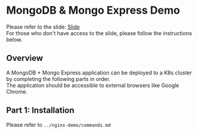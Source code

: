 # MongoDB & Mongo Express Demo
Please refer to the slide:
[Slide](https://docs.google.com/presentation/d/1AVHFPh1_D7gbWuXgfmlFWu2OOCFiOH41hw-g_zWXtxo/edit?usp=sharing)<br>
For those who don't have access to the slide, please follow the instructions below.

## Overview
A MongoDB + Mongo Express application can be deployed to a K8s cluster by completing the following parts in order.<br>
The application should be accessible to external browsers like Google Chrome.

## Part 1: Installation
Please refer to `../nginx-demo/commands.md`